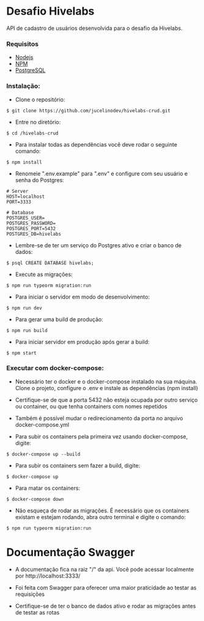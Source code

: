 # Desafio Hivelabs

API de cadastro de usuários desenvolvida para o desafio da Hivelabs.

### Requisitos

- [Nodejs](https://nodejs.org/)
- [NPM](https://www.npmjs.com/)
- [PostgreSQL](https://www.postgresql.org/)

### Instalação:

- Clone o repositório:

```
$ git clone https://github.com/jucelinodev/hivelabs-crud.git
```

- Entre no diretório:

```
$ cd /hivelabs-crud
```

- Para instalar todas as dependências você deve rodar o seguinte comando:

```
$ npm install
```

- Renomeie ".env.example" para ".env" e configure com seu usuário e senha do Postgres:

```
# Server
HOST=localhost
PORT=3333

# Database
POSTGRES_USER=
POSTGRES_PASSWORD=
POSTGRES_PORT=5432
POSTGRES_DB=hivelabs
```

- Lembre-se de ter um serviço do Postgres ativo e criar o banco de dados:

```
$ psql CREATE DATABASE hivelabs;
```

- Execute as migrações:

```
$ npm run typeorm migration:run
```

- Para iniciar o servidor em modo de desenvolvimento:

```
$ npm run dev
```

- Para gerar uma build de produção:

```
$ npm run build
```

- Para iniciar servidor em produção após gerar a build:

```
$ npm start
```

### Executar com docker-compose:

- Necessário ter o docker e o docker-compose instalado na sua máquina. Clone o projeto, configure o .env e instale as dependências (npm install)

- Certifique-se de que a porta 5432 não esteja ocupada por outro serviço ou container, ou que tenha containers com nomes repetidos

- Também é possível mudar o redirecionamento da porta no arquivo docker-compose.yml

- Para subir os containers pela primeira vez usando docker-compose, digite:

```
$ docker-compose up --build
```

- Para subir os containers sem fazer a build, digite:

```
$ docker-compose up
```

- Para matar os containers:

```
$ docker-compose down
```

- Não esqueça de rodar as migrações. É necessário que os containers existam e estejam rodando, abra outro terminal e digite o comando:

```
$ npm run typeorm migration:run
```

# Documentação Swagger

- A documentação fica na raiz "/" da api. Você pode acessar localmente por http://localhost:3333/

- Foi feita com Swagger para oferecer uma maior praticidade ao testar as requisições

- Certifique-se de ter o banco de dados ativo e rodar as migrações antes de testar as rotas
